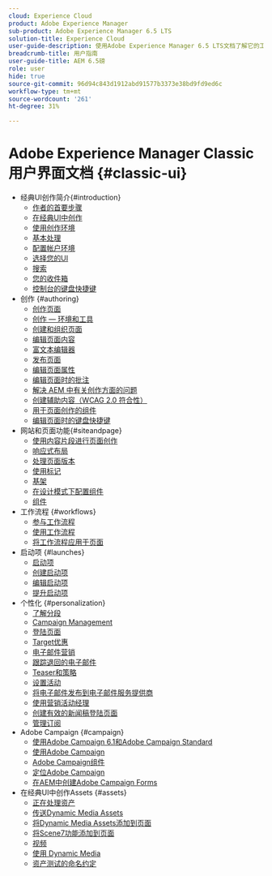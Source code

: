 ```yaml
---
cloud: Experience Cloud
product: Adobe Experience Manager
sub-product: Adobe Experience Manager 6.5 LTS
solution-title: Experience Cloud
user-guide-description: 使用Adobe Experience Manager 6.5 LTS文档了解它的工作方式以及软件可以对您的作用。
breadcrumb-title: 用户指南
user-guide-title: AEM 6.5磅
role: user
hide: true
source-git-commit: 96d94c843d1912abd91577b3373e38bd9fd9ed6c
workflow-type: tm+mt
source-wordcount: '261'
ht-degree: 31%

---
```



# Adobe Experience Manager Classic用户界面文档 {#classic-ui}

+ 经典UI创作简介{#introduction}
   + [作者的首要步骤](/help/sites-classic-ui-authoring/classic-page-author-first-steps.md)
   + [在经典UI中创作](/help/sites-classic-ui-authoring/classicui.md)
   + [使用创作环境](/help/sites-classic-ui-authoring/author-env.md)
   + [基本处理](/help/sites-classic-ui-authoring/author-env-basic-handling.md)
   + [配置帐户环境](/help/sites-classic-ui-authoring/author-env-user-props.md)
   + [选择您的UI](/help/sites-classic-ui-authoring/author-env-select-ui.md)
   + [搜索](/help/sites-classic-ui-authoring/author-env-search.md)
   + [您的收件箱](/help/sites-classic-ui-authoring/author-env-inbox.md)
   + [控制台的键盘快捷键](/help/sites-classic-ui-authoring/author-env-keyboard-shortcuts.md)
+ 创作 {#authoring}
   + [创作页面](/help/sites-classic-ui-authoring/classic-page-author.md)
   + [创作 — 环境和工具](/help/sites-classic-ui-authoring/classic-page-author-env-tools.md)
   + [创建和组织页面](/help/sites-classic-ui-authoring/classic-page-author-manage-pages.md)
   + [编辑页面内容](/help/sites-classic-ui-authoring/classic-page-author-edit-content.md)
   + [富文本编辑器](/help/sites-classic-ui-authoring/classic-page-author-rich-text-editor.md)
   + [发布页面](/help/sites-classic-ui-authoring/classic-page-author-publish-pages.md)
   + [编辑页面属性](/help/sites-classic-ui-authoring/classic-page-author-edit-page-properties.md)
   + [编辑页面时的批注](/help/sites-classic-ui-authoring/classic-page-author-annotations.md)
   + [解决 AEM 中有关创作方面的问题](/help/sites-classic-ui-authoring/classic-page-author-troubleshooting.md)
   + [创建辅助内容（WCAG 2.0 符合性）](/help/sites-classic-ui-authoring/classic-page-author-accessible-content.md)
   + [用于页面创作的组件](/help/sites-classic-ui-authoring/classic-page-author-edit-mode.md)
   + [编辑页面时的键盘快捷键](/help/sites-classic-ui-authoring/classic-page-author-keyboard-shortcuts.md)
+ 网站和页面功能{#siteandpage}
   + [使用内容片段进行页面创作](/help/sites-classic-ui-authoring/classic-page-author-content-fragments.md)
   + [响应式布局](/help/sites-classic-ui-authoring/classic-page-author-responsive-layout.md)
   + [处理页面版本](/help/sites-classic-ui-authoring/classic-page-author-work-with-versions.md)
   + [使用标记](/help/sites-classic-ui-authoring/classic-feature-tags.md)
   + [基架](/help/sites-classic-ui-authoring/classic-feature-scaffolding.md)
   + [在设计模式下配置组件](/help/sites-classic-ui-authoring/classic-page-author-design-mode.md)
   + [组件](/help/sites-classic-ui-authoring/classic-page-author-default-components.md)
+ 工作流程 {#workflows}
   + [参与工作流程](/help/sites-classic-ui-authoring/classic-workflows-participating.md)
   + [使用工作流程](/help/sites-classic-ui-authoring/classic-workflows.md)
   + [将工作流程应用于页面](/help/sites-classic-ui-authoring/classic-workflows-applying.md)
+ 启动项 {#launches}
   + [启动项](/help/sites-classic-ui-authoring/classic-launches.md)
   + [创建启动项](/help/sites-classic-ui-authoring/classic-launches-creating.md)
   + [编辑启动项](/help/sites-classic-ui-authoring/classic-launches-editing.md)
   + [提升启动项](/help/sites-classic-ui-authoring/classic-launches-promoting.md)
+ 个性化 {#personalization}
   + [了解分段](/help/sites-classic-ui-authoring/classic-personalization-campaigns-segmentation.md)
   + [Campaign Management](/help/sites-classic-ui-authoring/classic-personalization-campaigns.md)
   + [登陆页面](/help/sites-classic-ui-authoring/classic-personalization-campaigns-landingpage.md)
   + [Target优惠](/help/sites-classic-ui-authoring/classic-personalization-campaigns-target-offers.md)
   + [电子邮件营销](/help/sites-classic-ui-authoring/classic-personalization-campaigns-email.md)
   + [跟踪退回的电子邮件](/help/sites-classic-ui-authoring/classic-personalization-campaigns-email-tracking-bounces.md)
   + [Teaser和策略](/help/sites-classic-ui-authoring/classic-personalization-campaigns-teasers-strategy.md)
   + [设置活动](/help/sites-classic-ui-authoring/classic-personalization-campaigns-setting-up-your.md)
   + [将电子邮件发布到电子邮件服务提供商](/help/sites-classic-ui-authoring/classic-personalization-campaigns-email-newsletters.md)
   + [使用营销活动经理](/help/sites-classic-ui-authoring/classic-personalization-campaigns-mktg-manager.md)
   + [创建有效的新闻稿登陆页面](/help/sites-classic-ui-authoring/classic-personalization-campaigns-email-landingpage.md)
   + [管理订阅](/help/sites-classic-ui-authoring/classic-personalization-campaigns-email-subscriptions.md)
+ Adobe Campaign {#campaign}
   + [使用Adobe Campaign 6.1和Adobe Campaign Standard](/help/sites-classic-ui-authoring/classic-personalization-ac-campaign.md)
   + [使用Adobe Campaign](/help/sites-classic-ui-authoring/classic-personalization-ac.md)
   + [Adobe Campaign组件](/help/sites-classic-ui-authoring/classic-personalization-ac-components.md)
   + [定位Adobe Campaign](/help/sites-classic-ui-authoring/classic-personalization-ac-target.md)
   + [在AEM中创建Adobe Campaign Forms](/help/sites-classic-ui-authoring/classic-personalization-ac-forms.md)
+ 在经典UI中创作Assets {#assets}
   + [正在处理资产](/help/sites-classic-ui-authoring/classicui-assets.md)
   + [传送Dynamic Media Assets](/help/sites-classic-ui-authoring/dynamic-media-assets-delivering.md)
   + [将Dynamic Media Assets添加到页面](/help/sites-classic-ui-authoring/dynamic-media-assets-adding-to-page.md)
   + [将Scene7功能添加到页面](/help/sites-classic-ui-authoring/manage-assets-classic-s7.md)
   + [视频](/help/sites-classic-ui-authoring/manage-assets-classic-s7-video.md)
   + [使用 Dynamic Media](/help/sites-classic-ui-authoring/dynamic-media-assets.md)
   + [资产测试的命名约定](/help/sites-classic-ui-authoring/asset-naming-conventions.md)
